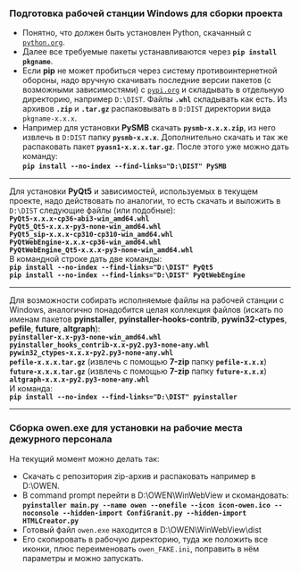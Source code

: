 ### Подготовка рабочей станции Windows для сборки проекта ###
- Понятно, что должен быть установлен Python, скачанный с [`python.org`](https://python.org).    
- Далее все требуемые пакеты устанавливаются через **`pip install pkgname`**.    
- Если **pip** не может пробиться через систему противоинтернетной обороны, надо
вручную скачивать последние версии пакетов (с возможными зависимостями) с
[`pypi.org`](https://pypi.org) и складывать в отдельную директорию, например
`D:\DIST`. Файлы **`.whl`** складывать как есть. Из архивов **`.zip`** и **`.tar.gz`**
распаковывать в `D:DIST` директории вида `pkgname-x.x.x`.    
- Например для установки **PySMB** скачать **`pysmb-x.x.x.zip`**, из него извлечь
в `D:DIST` папку **`pysmb-x.x.x`**. Дополнительно скачать и так же распаковать пакет
**`pyasn1-x.x.x.tar.gz`**. После этого уже можно дать команду:    
**`pip install --no-index --find-links="D:\DIST" PySMB`**    

----

Для установки **PyQt5** и зависимостей, используемых в текущем проекте, надо
действовать по аналогии, то есть скачать и выложить в `D:\DIST` следующие файлы
(или подобные):    
**`PyQt5-x.x.x-cp36-abi3-win_amd64.whl`**    
**`PyQt5_Qt5-x.x.x-py3-none-win_amd64.whl`**    
**`PyQt5_sip-x.x.x-cp310-cp310-win_amd64.whl`**    
**`PyQtWebEngine-x.x.x-cp36-win_amd64.whl`**    
**`PyQtWebEngine_Qt5-x.x.x-py3-none-win_amd64.whl`**    
В командной строке дать две команды:    
**`pip install --no-index --find-links="D:\DIST" PyQt5`**    
**`pip install --no-index --find-links="D:\DIST" PyQtWebEngine`**    

----

Для возможности собирать исполняемые файлы на рабочей станции с Windows, аналогично
понадобится целая коллекция файлов (искать по именам пакетов **pyinstaller**,
**pyinstaller-hooks-contrib**, **pywin32-ctypes**, **pefile**, **future**,
**altgraph**):    
**`pyinstaller-x.x-py3-none-win_amd64.whl`**    
**`pyinstaller_hooks_contrib-x.x-py2.py3-none-any.whl`**    
**`pywin32_ctypes-x.x.x-py2.py3-none-any.whl`**    
**`pefile-x.x.x.tar.gz`** (извлечь с помощью **7-zip** папку **`pefile-x.x.x`**)    
**`future-x.x.x.tar.gz`** (извлечь с помощью **7-zip** папку **`future-x.x.x`**)    
**`altgraph-x.x.x-py2.py3-none-any.whl`**    
И команда:    
**`pip install --no-index --find-links="D:\DIST" pyinstaller`**    

----

### Сборка owen.exe для установки на рабочие места дежурного персонала ###

На текущий момент можно делать так:    
- Скачать с репозитория zip-архив и распаковать например в D:\OWEN.    
- В command prompt перейти в D:\OWEN\WinWebView и скомандовать:    
**`pyinstaller main.py --name owen --onefile --icon icon-owen.ico --noconsole
--hidden-import ConfiGranit.py --hidden-import HTMLCreator.py`**    
- Готовый файл `owen.exe` находится в D:\OWEN\WinWebView\dist    
- Его скопировать в рабочую директорию, туда же положить все иконки, плюс
переименовать `owen_FAKE.ini`, поправить в нём параметры и можно запускать.    
